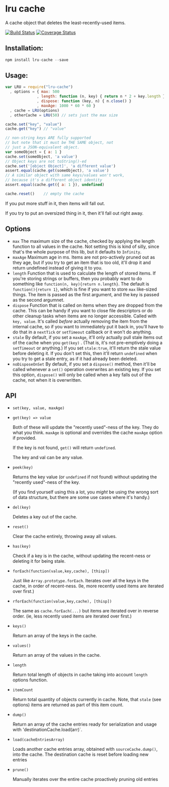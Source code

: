 # lru cache

A cache object that deletes the least-recently-used items.

[![Build Status](https://travis-ci.org/isaacs/node-lru-cache.svg?branch=master)](https://travis-ci.org/isaacs/node-lru-cache) [![Coverage Status](https://coveralls.io/repos/isaacs/node-lru-cache/badge.svg?service=github)](https://coveralls.io/github/isaacs/node-lru-cache)

## Installation:

```javascript
npm install lru-cache --save
```

## Usage:

```javascript
var LRU = require("lru-cache")
  , options = { max: 500
              , length: function (n, key) { return n * 2 + key.length }
              , dispose: function (key, n) { n.close() }
              , maxAge: 1000 * 60 * 60 }
  , cache = LRU(options)
  , otherCache = LRU(50) // sets just the max size

cache.set("key", "value")
cache.get("key") // "value"

// non-string keys ARE fully supported
// but note that it must be THE SAME object, not
// just a JSON-equivalent object.
var someObject = { a: 1 }
cache.set(someObject, 'a value')
// Object keys are not toString()-ed
cache.set('[object Object]', 'a different value')
assert.equal(cache.get(someObject), 'a value')
// A similar object with same keys/values won't work,
// because it's a different object identity
assert.equal(cache.get({ a: 1 }), undefined)

cache.reset()    // empty the cache
```

If you put more stuff in it, then items will fall out.

If you try to put an oversized thing in it, then it'll fall out right away.

## Options

* `max` The maximum size of the cache, checked by applying the length function to all values in the cache. Not setting
  this is kind of silly, since that's the whole purpose of this lib, but it defaults to `Infinity`.
* `maxAge` Maximum age in ms. Items are not pro-actively pruned out as they age, but if you try to get an item that is
  too old, it'll drop it and return undefined instead of giving it to you.
* `length` Function that is used to calculate the length of stored items. If you're storing strings or buffers, then you
  probably want to do something like `function(n, key){return n.length}`. The default is
  `function(){return 1}`, which is fine if you want to store `max`
  like-sized things. The item is passed as the first argument, and the key is passed as the second argumnet.
* `dispose` Function that is called on items when they are dropped from the cache. This can be handy if you want to
  close file descriptors or do other cleanup tasks when items are no longer accessible. Called with `key, value`. It's
  called *before*
  actually removing the item from the internal cache, so if you want to immediately put it back in, you'll have to do
  that in a
  `nextTick` or `setTimeout` callback or it won't do anything.
* `stale` By default, if you set a `maxAge`, it'll only actually pull stale items out of the cache when you `get(key)`
  .  (That is, it's not pre-emptively doing a `setTimeout` or anything.)  If you set
  `stale:true`, it'll return the stale value before deleting it. If you don't set this, then it'll return `undefined`
  when you try to get a stale entry, as if it had already been deleted.
* `noDisposeOnSet` By default, if you set a `dispose()` method, then it'll be called whenever a `set()` operation
  overwrites an existing key. If you set this option, `dispose()` will only be called when a key falls out of the cache,
  not when it is overwritten.

## API

* `set(key, value, maxAge)`
* `get(key) => value`

  Both of these will update the "recently used"-ness of the key. They do what you think. `maxAge` is optional and
  overrides the cache `maxAge` option if provided.

  If the key is not found, `get()` will return `undefined`.

  The key and val can be any value.

* `peek(key)`

  Returns the key value (or `undefined` if not found) without updating the "recently used"-ness of the key.

  (If you find yourself using this a lot, you *might* be using the wrong sort of data structure, but there are some use
  cases where it's handy.)

* `del(key)`

  Deletes a key out of the cache.

* `reset()`

  Clear the cache entirely, throwing away all values.

* `has(key)`

  Check if a key is in the cache, without updating the recent-ness or deleting it for being stale.

* `forEach(function(value,key,cache), [thisp])`

  Just like `Array.prototype.forEach`. Iterates over all the keys in the cache, in order of recent-ness.  (Ie, more
  recently used items are iterated over first.)

* `rforEach(function(value,key,cache), [thisp])`

  The same as `cache.forEach(...)` but items are iterated over in reverse order.  (ie, less recently used items are
  iterated over first.)

* `keys()`

  Return an array of the keys in the cache.

* `values()`

  Return an array of the values in the cache.

* `length`

  Return total length of objects in cache taking into account
  `length` options function.

* `itemCount`

  Return total quantity of objects currently in cache. Note, that
  `stale` (see options) items are returned as part of this item count.

* `dump()`

  Return an array of the cache entries ready for serialization and usage with 'destinationCache.load(arr)`.

* `load(cacheEntriesArray)`

  Loads another cache entries array, obtained with `sourceCache.dump()`, into the cache. The destination cache is reset
  before loading new entries

* `prune()`

  Manually iterates over the entire cache proactively pruning old entries
